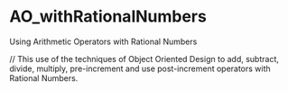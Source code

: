 # AO_withRationalNumbers
Using Arithmetic Operators with Rational Numbers

// This use of the techniques of Object Oriented Design to add, subtract, divide, multiply, pre-increment and use post-increment operators with Rational Numbers.
